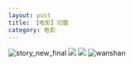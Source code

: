 ```yaml
---
layout: post
title: 【电影】切腹
category: 电影
---
```

![story_new_final](http://rdr022gcy.hd-bkt.clouddn.com/img/story_new_final_0322.png)
![](http://rdr022gcy.hd-bkt.clouddn.com/img/abdomen-220406-1.png)
![](http://rdr022gcy.hd-bkt.clouddn.com/img/abdomen-220406-2.png)
![wanshan](http://rdr022gcy.hd-bkt.clouddn.com/img/wanshan.png)